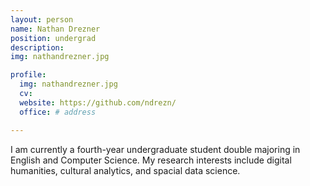 ```yaml
---
layout: person
name: Nathan Drezner
position: undergrad
description:
img: nathandrezner.jpg

profile:
  img: nathandrezner.jpg
  cv: 
  website: https://github.com/ndrezn/
  office: # address

---
```


I am currently a fourth-year undergraduate student double majoring in English and Computer Science. My research interests include digital humanities, cultural analytics, and spacial data science.
